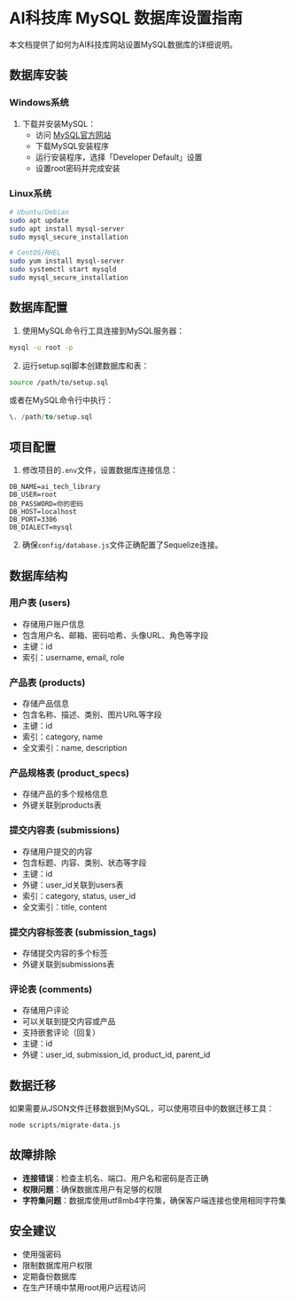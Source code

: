 # AI科技库 MySQL 数据库设置指南

本文档提供了如何为AI科技库网站设置MySQL数据库的详细说明。

## 数据库安装

### Windows系统

1. 下载并安装MySQL：
   - 访问 [MySQL官方网站](https://dev.mysql.com/downloads/mysql/)
   - 下载MySQL安装程序
   - 运行安装程序，选择「Developer Default」设置
   - 设置root密码并完成安装

### Linux系统

```bash
# Ubuntu/Debian
sudo apt update
sudo apt install mysql-server
sudo mysql_secure_installation

# CentOS/RHEL
sudo yum install mysql-server
sudo systemctl start mysqld
sudo mysql_secure_installation
```

## 数据库配置

1. 使用MySQL命令行工具连接到MySQL服务器：

```bash
mysql -u root -p
```

2. 运行setup.sql脚本创建数据库和表：

```bash
source /path/to/setup.sql
```

或者在MySQL命令行中执行：

```sql
\. /path/to/setup.sql
```

## 项目配置

1. 修改项目的`.env`文件，设置数据库连接信息：

```
DB_NAME=ai_tech_library
DB_USER=root
DB_PASSWORD=你的密码
DB_HOST=localhost
DB_PORT=3306
DB_DIALECT=mysql
```

2. 确保`config/database.js`文件正确配置了Sequelize连接。

## 数据库结构

### 用户表 (users)
- 存储用户账户信息
- 包含用户名、邮箱、密码哈希、头像URL、角色等字段
- 主键：id
- 索引：username, email, role

### 产品表 (products)
- 存储产品信息
- 包含名称、描述、类别、图片URL等字段
- 主键：id
- 索引：category, name
- 全文索引：name, description

### 产品规格表 (product_specs)
- 存储产品的多个规格信息
- 外键关联到products表

### 提交内容表 (submissions)
- 存储用户提交的内容
- 包含标题、内容、类别、状态等字段
- 主键：id
- 外键：user_id关联到users表
- 索引：category, status, user_id
- 全文索引：title, content

### 提交内容标签表 (submission_tags)
- 存储提交内容的多个标签
- 外键关联到submissions表

### 评论表 (comments)
- 存储用户评论
- 可以关联到提交内容或产品
- 支持嵌套评论（回复）
- 主键：id
- 外键：user_id, submission_id, product_id, parent_id

## 数据迁移

如果需要从JSON文件迁移数据到MySQL，可以使用项目中的数据迁移工具：

```bash
node scripts/migrate-data.js
```

## 故障排除

- **连接错误**：检查主机名、端口、用户名和密码是否正确
- **权限问题**：确保数据库用户有足够的权限
- **字符集问题**：数据库使用utf8mb4字符集，确保客户端连接也使用相同字符集

## 安全建议

- 使用强密码
- 限制数据库用户权限
- 定期备份数据库
- 在生产环境中禁用root用户远程访问